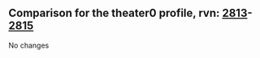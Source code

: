 ## Comparison for the theater0 profile, rvn: [2813](https://github.com/PRO100KatYT/FortniteProfileRevisions/tree/main/profiles/theater0/2813%20theater0.json)-[2815](https://github.com/PRO100KatYT/FortniteProfileRevisions/tree/main/profiles/theater0/2815%20theater0.json)

No changes
